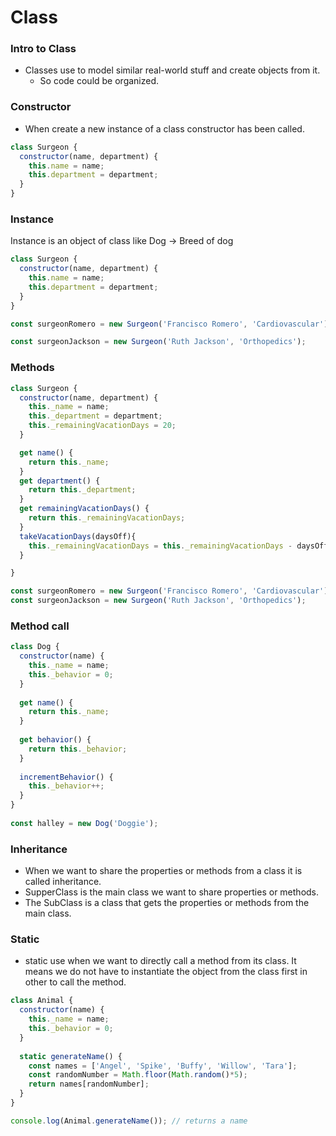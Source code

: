 # Class

### Intro to Class
- Classes use to model similar real-world stuff and create objects from it.
  - So code could be organized.

### Constructor
- When create a new instance of a class constructor has been called.
```js
class Surgeon {
  constructor(name, department) {
    this.name = name;
    this.department = department;
  }
}
```
### Instance
Instance is an object of class like Dog -> Breed of dog
```js
class Surgeon {
  constructor(name, department) {
    this.name = name;
    this.department = department;
  }
}

const surgeonRomero = new Surgeon('Francisco Romero', 'Cardiovascular');

const surgeonJackson = new Surgeon('Ruth Jackson', 'Orthopedics');
```

### Methods

```js
class Surgeon {
  constructor(name, department) {
    this._name = name;
    this._department = department;
    this._remainingVacationDays = 20;
  }

  get name() {
    return this._name;
  }
  get department() {
    return this._department;
  }
  get remainingVacationDays() {
    return this._remainingVacationDays;
  }
  takeVacationDays(daysOff){
    this._remainingVacationDays = this._remainingVacationDays - daysOff;
  }

}

const surgeonRomero = new Surgeon('Francisco Romero', 'Cardiovascular');
const surgeonJackson = new Surgeon('Ruth Jackson', 'Orthopedics');
```

### Method call

```js
class Dog {
  constructor(name) {
    this._name = name;
    this._behavior = 0;
  }
 
  get name() {
    return this._name;
  }
 
  get behavior() {
    return this._behavior;
  }   
 
  incrementBehavior() {
    this._behavior++;
  }
}
 
const halley = new Dog('Doggie');
```

### Inheritance

- When we want to share the properties or methods from a class it is called inheritance.
- SupperClass is the main class we want to share properties or methods.
- The SubClass is a class that gets the properties or methods from the main class.

### Static

- static use when we want to directly call a method from its class. It means we do not have to instantiate the object from the class first in other to call the method.

```js
class Animal {
  constructor(name) {
    this._name = name;
    this._behavior = 0;
  }
 
  static generateName() {
    const names = ['Angel', 'Spike', 'Buffy', 'Willow', 'Tara'];
    const randomNumber = Math.floor(Math.random()*5);
    return names[randomNumber];
  }
}

console.log(Animal.generateName()); // returns a name
```